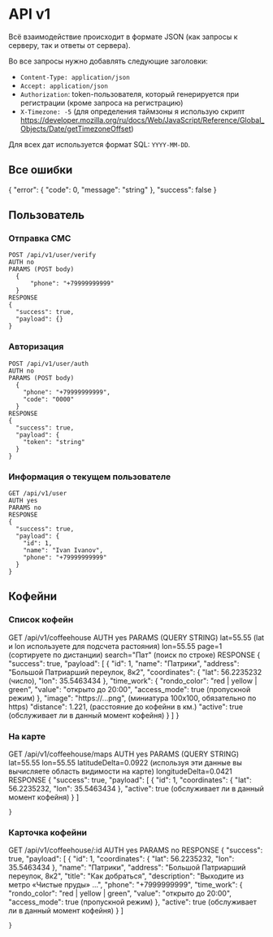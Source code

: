 # API v1

Всё взаимодействие происходит в формате JSON (как запросы к серверу, так и ответы от сервера).

Во все запросы нужно добавлять следующие заголовки:

* `Content-Type: application/json`
* `Accept: application/json`
* `Authorization`: token-пользователя, который генерируется при регистрации (кроме запроса на регистрацию)
* `X-Timezone: -5` (для определения таймзоны я использую скрипт https://developer.mozilla.org/ru/docs/Web/JavaScript/Reference/Global_Objects/Date/getTimezoneOffset)

Для всех дат используется формат SQL: `YYYY-MM-DD`.
## Все ошибки
{
  "error": {
    "code": 0,
    "message": "string"
  },
  "success": false
}

## Пользователь
### Отправка СМС
    POST /api/v1/user/verify
    AUTH no
    PARAMS (POST body)
      {
          "phone": "+79999999999"
      }
    RESPONSE
    {
      "success": true,
      "payload": {}
    }

### Авторизация
    POST /api/v1/user/auth
    AUTH no
    PARAMS (POST body)
      {
        "phone": "+79999999999",
        "code": "0000"
      }
    RESPONSE
    {
      "success": true,
      "payload": {
        "token": "string"
      }
    }

### Информация о текущем пользователе
    GET /api/v1/user
    AUTH yes
    PARAMS no
    RESPONSE
    {
      "success": true,
      "payload": {
        "id": 1,
        "name": "Ivan Ivanov",
        "phone": "+79999999999"
      }
    }

## Кофейни
### Список кофейн
  GET /api/v1/coffeehouse
    AUTH yes
    PARAMS (QUERY STRING)
      lat=55.55 (lat и lon используете для подсчета растояния)
      lon=55.55 
      page=1 (сортируете по дистанции)
      search="Пат" (поиск по строке)
    RESPONSE
    {
      "success": true,
      "payload": [
        {
          "id": 1,
          "name": "Патрики",
          "address": "Большой Патриарший переулок, 8к2",
          "coordinates": {
            "lat": 56.2235232 (число),
            "lon": 35.5463434
          },
          "time_work": {
            "rondo_color": "red | yellow | green",
            "value": "открыто до 20:00",
            "access_mode": true (пропускной режим) 
          },
          "image": "https://...png", (миниатура 100х100, обязательно по https) 
          "distance": 1.221, (расстояние до кофейни в км.)
          "active": true (обслуживает ли в данный момент кофейня)
        }
      ]
    }
### На карте
  GET /api/v1/coffeehouse/maps
    AUTH yes
    PARAMS (QUERY STRING)
      lat=55.55
      lon=55.55
      latitudeDelta=0.0922 (используя эти данные вы вычисляете область видимости на карте)
      longitudeDelta=0.0421 
    RESPONSE
    {
        "success": true,
        "payload": [
            { 
              "id": 1,
              "coordinates": {
                "lat": 56.2235232,
                "lon": 35.5463434
              },
              "active": true (обслуживает ли в данный момент кофейня)
            }
        ]
      
    }
### Карточка кофейни
  GET /api/v1/coffeehouse/:id
    AUTH yes
    PARAMS no
    RESPONSE
    {
        "success": true,
        "payload":  [
           {
              "id": 1,
              "coordinates": {
                "lat": 56.2235232,
                "lon": 35.5463434
              },
              "name": "Патрики",
              "address": "Большой Патриарший переулок, 8к2",
              "title": "Как добраться",
              "description": "Выходите из метро «Чистые пруды» ...",
              "phone": "+7999999999",
              "time_work": {
                "rondo_color": "red | yellow | green",
                "value": "открыто до 20:00",
                "access_mode": true (пропускной режим) 
              },
              "active": true (обслуживает ли в данный момент кофейня)
            }
        ]
      
    }
